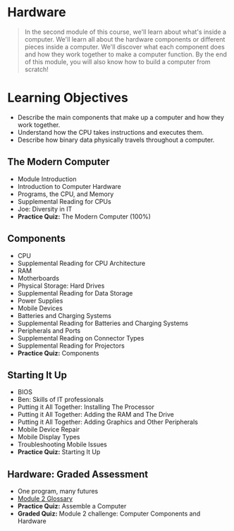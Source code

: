 # Hardware
> In the second module of this course, we'll learn about what's inside a computer. We'll learn all about the hardware components or different pieces inside a computer. We'll discover what each component does and how they work together to make a computer function. By the end of this module, you will also know how to build a computer from scratch!
# Learning Objectives
- Describe the main components that make up a computer and how they work together.
- Understand how the CPU takes instructions and executes them.
- Describe how binary data physically travels throughout a computer.
## The Modern Computer
- Module Introduction
- Introduction to Computer Hardware
- Programs, the CPU, and Memory
- Supplemental Reading for CPUs
- Joe: Diversity in IT
- **Practice Quiz:** The Modern Computer (100%)
## Components
- CPU
- Supplemental Reading for CPU Architecture
- RAM
- Motherboards
- Physical Storage: Hard Drives
- Supplemental Reading for Data Storage
- Power Supplies
- Mobile Devices
- Batteries and Charging Systems
- Supplemental Reading for Batteries and Charging Systems
- Peripherals and Ports
- Supplemental Reading on Connector Types
- Supplemental Reading for Projectors
- **Practice Quiz:** Components
## Starting It Up
- BIOS
- Ben: Skills of IT professionals
- Putting it All Together: Installing The Processor
- Putting it All Together: Adding the RAM and The Drive
- Putting it All Together: Adding Graphics and Other Peripherals
- Mobile Device Repair
- Mobile Display Types
- Troubleshooting Mobile Issues
- **Practice Quiz:** Starting It Up
## Hardware: Graded Assessment
- One program, many futures
- [Module 2 Glossary](https://github.com/KailaniBailey/Google-IT-Support-Professional-Certificate/tree/main/Technical%20Support%20Fundamentals/Hardware/Module%202%20Glossary)
- **Practice Quiz:** Assemble a Computer
- **Graded Quiz:** Module 2 challenge: Computer Components and Hardware
